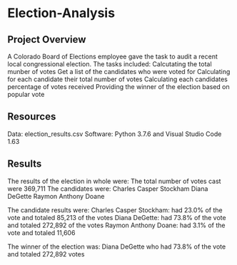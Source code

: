 # Election-Analysis

## Project Overview
A Colorado Board of Elections employee gave the task to audit a recent local congressional election.
The tasks included:
Calcutating the total munber of votes
Get a list of the candidates who were voted for
Calculating for each candidate their total number of votes
Calculating each candidates percentage of votes received
Providing the winner of the election based on popular vote

## Resources
Data: election_results.csv
Software: Python 3.7.6 and Visual Studio Code 1.63

## Results
The results of the election in whole were:
  The total number of votes cast were 369,711
  The candidates were:
      Charles Casper Stockham
      Diana DeGette
      Raymon Anthony Doane

  The candidate results were:
      Charles Casper Stockham: had 23.0% of the vote and totaled 85,213 of the votes
      Diana DeGette: had 73.8% of the vote and totaled 272,892 of the votes
      Raymon Anthony Doane: had 3.1% of the vote and totaled 11,606
      
  The winner of the election was:
      Diana DeGette who had 73.8% of the vote and totaled 272,892 votes
